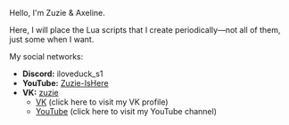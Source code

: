 Hello, I'm Zuzie & Axeline.

Here, I will place the Lua scripts that I create periodically—not all of them, just some when I want.

My social networks:

- **Discord:** iloveduck_s1
- **YouTube:** [Zuzie-IsHere](https://www.youtube.com/@Zuzie-IsHere)
- **VK:** [zuzie](https://vk.com/zuzie)
  - [VK](https://vk.com/zuzie) (click here to visit my VK profile)
  - [YouTube](https://www.youtube.com/@Zuzie-IsHere) (click here to visit my YouTube channel)
